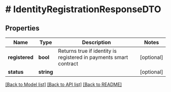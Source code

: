 # # IdentityRegistrationResponseDTO

## Properties

Name | Type | Description | Notes
------------ | ------------- | ------------- | -------------
**registered** | **bool** | Returns true if identity is registered in payments smart contract | [optional]
**status** | **string** |  | [optional]

[[Back to Model list]](../../README.md#models) [[Back to API list]](../../README.md#endpoints) [[Back to README]](../../README.md)
